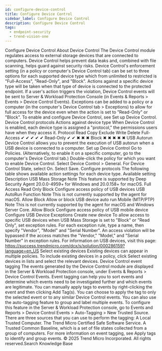 ```yaml
---
id: configure-device-control
title: Configure Device Control
sidebar_label: Configure Device Control
description: Configure Device Control
tags:
  - endpoint-security
  - trend-vision-one
---
```


 Configure Device Control About Device Control The Device Control module regulates access to external storage devices that are connected to computers. Device Control helps prevent data leaks and, combined with file scanning, helps guard against security risks. Device Control's enforcement setting (in a policy or computer's Device Control tab) can be set to three options for each supported device type which from unlimited to restricted is "Full-Access", "Read-Only", and "Block". Actions against a specific device type will be taken when that type of device is connected to the protected endpoint. If a user's action triggers the violation, Device Control events will be sent to Server & Workload Protection Console (in Events & Reports > Events > Device Control Events). Exceptions can be added to a policy or a computer (in the computer's Device Control tab > Exceptions) to allow for full access for the device even when the action is set to "Read-Only" or "Block". To enable and configure Device Control, see Set up Device Control. Device Control protocols Actions against device type When Device Control is enabled, each device type is assigned a "protocol," the permissions users have when they access it. Protocol Read Copy Exclude Write Delete Full-Access ✔ ✔ ✔ ✔ ✔ Read-Only ✔ ✔ ✖ ✖ ✖ Block ✖ ✖ ✖ ✖ ✖ USB Autorun Device Control allows you to prevent the execution of USB autorun when a USB device is connected to a computer. Set up Device Control Go to Policies. (Alternatively, to enable it on a specific computer, go to the computer's Device Control tab.) Double-click the policy for which you want to enable Device Control. Select Device Control > General. For Device Control State, select On. Select Save. Configure protocols The following table shows available action settings for each device type. Available setting Description USB Mass Storage Note This feature is supported by Deep Security Agent 20.0.0-4959+ for Windows and 20.0.158+ for macOS. Full Access Read Only Block Configure access policy of USB devices USB AutoRun Function Note This is not currently supported by the agent for macOS. Allow Block Allow or block USB device auto run Mobile (MTP/PTP) Note This is not currently supported by the agent for macOS and Windows Server Core. Allow Block Configure access policy of USB mobile device Configure USB Device Exceptions Create new device To allow access to specific USB devices when USB Mass Storage is set to "Block" or "Read Only", set exception rules. For each exception rule, type a name, then specify "Vendor", "Model" and "Serial Number". An access violation will be bypassed if the access matches the "Vendor," "Model," and "Serial Number" in exception rules. For information on USB devices, visit this page: https://success.trendmicro.com/dcx/s/solution/000286159?language=en_US Select existing devices Existing devices can appear in multiple policies. To include existing devices in a policy, click Select existing devices in lists and select the relevant devices. Device Control event tagging The events generated by the Device Control module are displayed in the Server & Workload Protection console, under Events & Reports > Device Control Events. Event tagging can help you to sort events and determine which events need to be investigated further and which events are legitimate. You can manually apply tags to events by right-clicking the event and then clicking Add Tag(s). You can choose to apply the tag to only the selected event or to any similar Device Control events. You can also use the auto-tagging feature to group and label multiple events. To configure this feature in the Server & Workload Protection console, go to Events and Reports > Device Control Events > Auto-Tagging > New Trusted Source. There are three sources that you can use to perform the tagging: A Local Trusted Computer. The Trend Micro Certified Safe Software Service. A Trusted Common Baseline, which is a set of file states collected from a group of computers. For more information on event tagging, see Apply tags to identify and group events. © 2025 Trend Micro Incorporated. All rights reserved.Search Knowledge Base